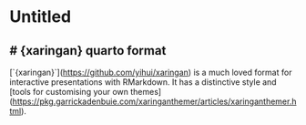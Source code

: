 Untitled
================

## \# {xaringan} quarto format

\[\`{xaringan}\`\](https://github.com/yihui/xaringan) is a much loved
format for interactive presentations with RMarkdown. It has a
distinctive style and \[tools for customising your own
themes\](https://pkg.garrickadenbuie.com/xaringanthemer/articles/xaringanthemer.html).
